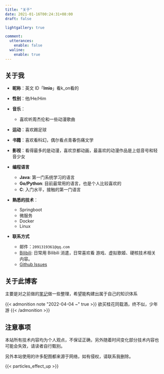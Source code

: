 ```yaml
---
title: "关于"
date: 2021-01-16T00:24:31+08:00
draft: false

lightgallery: true

comment:
  utterances:
    enable: false
  waline:
    enable: true
---
```



## 关于我

- **昵称**：英文 ID「**lmio**」看k_on看的
- **性别**：他/He/Him
- **音乐**：
  - 喜欢听周杰伦和一些动漫歌曲
- **运动**：喜欢踢足球
- **书籍**：喜欢看科幻，偶尔看点青春伤痛文学
- **影视**：看得最多的是动漫，喜欢京都动画，最喜欢的动漫作品是上低音号和轻音少女

- **编程语言**
  - **Java**: 第一门系统学习的语言
  - **Go/Python**: 目前最常用的语言，也是个人比较喜欢的
  - **C**: 入门水平，接触的第一门语言

- **熟悉的技术**：
  - Springboot
  - 微服务
  - Docker
  - Linux
- **联系方式**
  - 邮件：`2091319361@qq.com`
  - [Bilibili](https://space.bilibili.com/99576408): 日常用 Bilibili 消遣，日常喜欢看 游戏、虚拟歌姬、硬核技术相关内容。
  - [Github Issues](https://github.com/Clear-Love/blog/issues)

## 关于此博客
主要是对之前做的[笔记](https://github.com/Clear-Love/Note)做一些整理，希望能构建出属于自己的知识体系


{{< admonition note "2022-04-04 ~" true >}}
欲买桂花同载酒，终不似，少年游
{{< /admonition >}}


## 注意事项

本站所有技术内容均为个人观点，不保证正确，另外随着时间变化部分技术内容也可能会失效，请读者自行甄别。

另外本站使用的许多配图都来源于网络，如有侵权，请联系我删除。


{{< particles_effect_up  >}}
